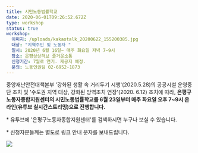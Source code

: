 ```yaml
---
title: 시민노동법률학교
date: 2020-06-01T09:26:52.672Z
type: workshop
status: true
workshop:
  이미지: /uploads/kakaotalk_20200622_155200385.jpg
  대상: "지역주민 및 노동자 "
  일시: 2020년 6월 16일~ 매주 화요일 저녁 7~9시
  장소: 은평상상허브 즐거운소통
  신청기간: 7월로 연기. 재공지 예정.
  문의: 노동인권팀 02-6952-1873
---
```

중앙재난안전대책본부 '강화된 생활 속 거리두기 시행'(2020.5.28)의 공공시설 운영중단 조치 및 '수도권 지역 대상, 강화된 방역조치 연장'(2020. 6.12) 조치에 따라, **은평구노동자종합지원센터의 시민노동법률학교를 6월 23일부터 매주 화요일 오후 7~9시 온라인(유투브 실시간스트리밍)으로 진행합니다.**

\* 유투브에 '은평구노동자종합지원센터'를 검색하시면 누구나 보실 수 있습니다. 

\* 신청자분들께는 별도로 링크 안내 문자를 보내드립니다.



![ ](/uploads/kakaotalk_20200622_155200385.jpg " ")